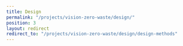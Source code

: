 ```yaml
---
title: Design
permalink: "/projects/vision-zero-waste/design/"
position: 3
layout: redirect
redirect_to: "/projects/vision-zero-waste/design/design-methods"
---
```


